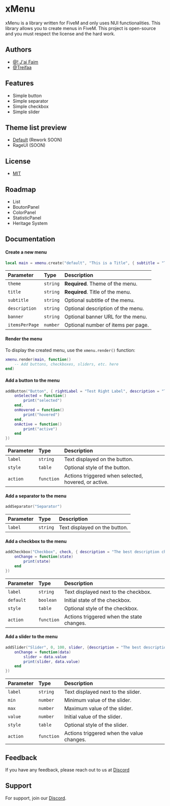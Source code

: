 
# xMenu

xMenu is a library written for FiveM and only uses NUI functionalities. This library allows you to create menus in FiveM. This project is open-source and you must respect the license and the hard work.

## Authors

- [@! J'ai Faim](https://github.com/jaiLaDalleDeOufMgl/)
- [@Treifaa](https://github.com/Treifaa)


## Features

- Simple button
- Simple separator
- Simple checkbox
- Simple slider

## Theme list preview

- [Default](https://cdn.discordapp.com/attachments/1227017307998388254/1229105354751606854/image.png?ex=662e7890&is=661c0390&hm=c3e53c9405e0f6b2b698b2daa36cb9d81b0c6e41bbe32ca6027a0110864416cf&) (Rework SOON)
- RageUI (SOON)

## License

- [MIT](https://choosealicense.com/licenses/mit/)


## Roadmap

- List
- BoutonPanel
- ColorPanel
- StatisticPanel
- Heritage System

## Documentation

#### Create a new menu

```lua
local main = xmenu.create("default", "This is a Title", { subtitle = "This is a Subtitle", description = "This is a description", itemsPerPage = 10})
```

| Parameter    | Type       | Description                            |
| :------------| :--------- | :------------------------------------- |
| `theme`      | `string`   | **Required**. Theme of the menu.       |
| `title`      | `string`   | **Required**. Title of the menu.      |
| `subtitle`   | `string`   | Optional subtitle of the menu.        |
| `description`| `string`   | Optional description of the menu.     |
| `banner`     | `string`   | Optional banner URL for the menu.     |
| `itemsPerPage`| `number`  | Optional number of items per page.    |

#### Render the menu

To display the created menu, use the `xmenu.render()` function:

```lua
xmenu.render(main, function()
    -- Add buttons, checkboxes, sliders, etc. here
end)
```

#### Add a button to the menu

```lua
addButton("Button", { rightLabel = "Test Right Label", description = "The best description button" }, {
    onSelected = function()
        print("selected")
    end,
    onHovered = function()
        print("hovered")
    end,
    onActive = function()
        print("active")
    end
})
```

| Parameter   | Type       | Description                              |
| :-----------| :--------- | :--------------------------------------- |
| `label`     | `string`   | Text displayed on the button.            |
| `style`     | `table`    | Optional style of the button.            |
| `action`    | `function` | Actions triggered when selected, hovered, or active. |

#### Add a separator to the menu

```lua
addSeparator("Separator")
```

| Parameter   | Type       | Description                              |
| :-----------| :--------- | :--------------------------------------- |
| `label`     | `string`   | Text displayed on the button.            |

#### Add a checkbox to the menu

```lua
addCheckbox("Checkbox", check, { description = "The best description checkbox" }, {
    onChange = function(state)
        print(state)
    end
})
```

| Parameter   | Type       | Description                                        |
| :-----------| :--------- | :------------------------------------------------- |
| `label`     | `string`   | Text displayed next to the checkbox.              |
| `default`   | `boolean`  | Initial state of the checkbox.                    |
| `style`     | `table`    | Optional style of the checkbox.                   |
| `action`    | `function` | Actions triggered when the state changes.         |

#### Add a slider to the menu

```lua
addSlider("Slider", 0, 100, slider, {description = "The best description slider"}, {
    onChange = function(data)
        slider = data.value
        print(slider, data.value)
    end
})
```

| Parameter   | Type       | Description                              |
| :-----------| :--------- | :--------------------------------------- |
| `label`     | `string`   | Text displayed next to the slider.       |
| `min`       | `number`   | Minimum value of the slider.             |
| `max`       | `number`   | Maximum value of the slider.             |
| `value`     | `number`   | Initial value of the slider.             |
| `style`     | `table`    | Optional style of the slider.           |
| `action`    | `function` | Actions triggered when the value changes.|

## Feedback

If you have any feedback, please reach out to us at [Discord](https://discord.gg/kzusScAkXM)


## Support

For support, join our [Discord](https://discord.gg/kzusScAkXM).

